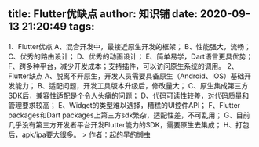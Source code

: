 
title: Flutter优缺点
author: 知识铺
date: 2020-09-13 21:20:49
tags: 
---
  1、Flutter优点
A、混合开发中，最接近原生开发的框架；
B、性能强大，流畅；
C、优秀的路由设计；
D、优秀的动画设计；
E、简单易学，Dart语言更具优势；
F、跨多种平台，减少开发成本；支持插件，可以访问原生系统的调用。
2、Flutter缺点
A、脱离不开原生，开发人员需要具备原生（Android、iOS）基础开发能力；
B、适配问题，开发工具版本升级后，修改量大；
C、原生集成第三方SDK后，兼容性适配是个令人头痛的问题；
D、代码可读性较差，对代码质量和管理要求较高；
E、Widget的类型难以选择，糟糕的UI控件API；
F、Flutter packages和Dart packages上第三方sdk繁杂，适配性差，不可乱用；
G、目前几乎没有第三方开发者平台开发Flutter能力的SDK，需要原生去集成；
H、打包后，apk/ipa要大很多。 > 作者：起的早的懒虫

